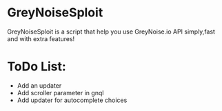 # GreyNoiseSploit
GreyNoiseSploit is a script that help you use GreyNoise.io API simply,fast and with extra features!

# ToDo List:
- Add an updater
- Add scroller parameter in gnql
- Add updater for autocomplete choices
